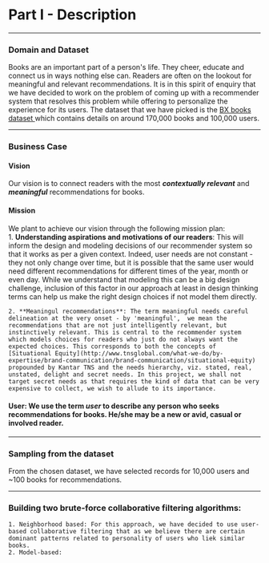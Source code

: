 # Part I - Description  
  
---  
### Domain and Dataset  
  
Books are an important part of a person's life. They cheer, educate and connect us in ways nothing else can. Readers are often on the lookout for meaningful and relevant recommendations. It is in this spirit of enquiry that we have decided to work on the problem of coming up with a recommender system that resolves this problem while offering to personalize the experience for its users. The dataset that we have picked is the [BX books dataset ](http://www2.informatik.uni-freiburg.de/~cziegler/BX/) which contains details on around 170,000 books and 100,000 users.  
  
---  
### Business Case  
  
#### Vision  
Our vision is to connect readers with the most _**contextually relevant**_ and _**meaningful**_ recommendations for books.  
  
#### Mission  
We plant to achieve our vision through the following mission plan:  
	1. **Understanding aspirations and motivations of our readers**:  This will inform the design and modeling decisions of our recommender system so that it works as per a given context. Indeed, user needs are not constant - they not only change over time, but it is possible that the same user would need different recommendations for different times of the year, month or even day. While we understand that modeling this can be a big design challenge, inclusion of this factor in our approach at least in design thinking terms can help us make the right design choices if not model them directly.  
  
	2. **Meaningul recommendations**: The term meaningful needs careful delineation at the very onset - by 'meaningful',  we mean the recommendations that are not just intelligently relevant, but instinctively relevant. This is central to the recommender system which models choices for readers who just do not always want the expected choices. This corresponds to both the concepts of [Situational Equity](http://www.tnsglobal.com/what-we-do/by-expertise/brand-communication/brand-communication/situational-equity) propounded by Kantar TNS and the needs hierarchy, viz. stated, real, unstated, delight and secret needs. In this project, we shall not target secret needs as that requires the kind of data that can be very expensive to collect, we wish to allude to its importance.  
  

#### User: We use the term _**user**_ to describe any person who seeks recommendations for books. He/she may be a new or avid, casual or involved reader.  
  
---  
### Sampling from the dataset  
  
From the chosen dataset, we have selected records for 10,000 users and ~100 books for recommendations.  
  
---  
### Building two brute-force collaborative filtering algorithms:  
	1. Neighborhood based: For this approach, we have decided to use user-based collaborative filtering that as we believe there are certain dominant patterns related to personality of users who liek similar books.  
	2. Model-based: 
  
